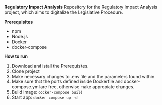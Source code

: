 **Regulatory Impact Analysis**
Repository for the Regulatory Impact Analysis project, which aims to digitalize the Legislative Procedure.

**Prerequisites**

- npm
- Node.js
- Docker 
- docker-compose

**How to run**

1. Download and istall the Prerequisites.
2. Clone project.
3. Make necessary changes to .env file and the parameters found within.
4. Make sure that the ports defined inside Dockerfile and docker-compose.yml are free, otherwise make appropiate changes.
4. Build image: 
`docker-compose build`
5. Start app:
`docker compose up -d`

